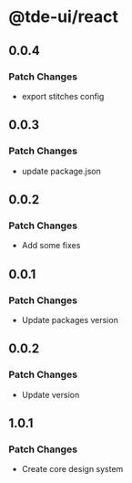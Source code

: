 # @tde-ui/react

## 0.0.4

### Patch Changes

- export stitches config

## 0.0.3

### Patch Changes

- update package.json

## 0.0.2

### Patch Changes

- Add some fixes

## 0.0.1

### Patch Changes

- Update packages version

## 0.0.2

### Patch Changes

- Update version

## 1.0.1

### Patch Changes

- Create core design system
